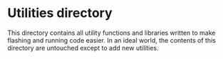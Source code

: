 # Utilities directory

This directory contains all utility functions and libraries written to make flashing and running code easier. In an ideal world, the contents of this directory are untouched except to add new utilities.